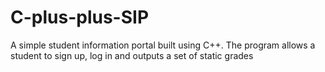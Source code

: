 # C-plus-plus-SIP
A simple student information portal built using C++. The program allows a student to sign up, log in and outputs a set of static grades
